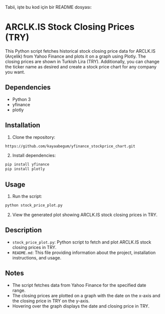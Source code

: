 Tabii, işte bu kod için bir README dosyası:

# ARCLK.IS Stock Closing Prices (TRY)

This Python script fetches historical stock closing price data for ARCLK.IS (Arçelik) from Yahoo Finance and plots it on a graph using Plotly. The closing prices are shown in Turkish Lira (TRY). Additionally, you can change the ticker name as desired and create a stock price chart for any company you want.

## Dependencies

- Python 3
- yfinance
- plotly

## Installation

1. Clone the repository:

```bash
https://github.com/kayaabegum/yfinance_stockprice_chart.git
```

2. Install dependencies:

```bash
pip install yfinance
pip install plotly
```

## Usage

1. Run the script:

```bash
python stock_price_plot.py
```

2. View the generated plot showing ARCLK.IS stock closing prices in TRY.

## Description

- `stock_price_plot.py`: Python script to fetch and plot ARCLK.IS stock closing prices in TRY.
- `README.md`: This file providing information about the project, installation instructions, and usage.

## Notes

- The script fetches data from Yahoo Finance for the specified date range.
- The closing prices are plotted on a graph with the date on the x-axis and the closing price in TRY on the y-axis.
- Hovering over the graph displays the date and closing price in TRY.
```
